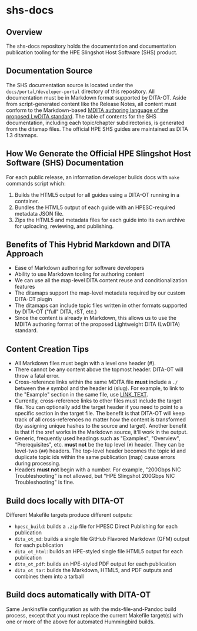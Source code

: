 # shs-docs

## Overview

The shs-docs repository holds the documentation and documentation publication tooling
for the HPE Slingshot Host Software (SHS) product.

## Documentation Source

The SHS documentation source is located under the `docs/portal/developer-portal` directory
of this repository.  All documentation must be in Markdown format supported by DITA-OT. 
Aside from script-generated content like the Release Notes, all content must conform to the 
Markdown-based [MDITA authoring language of the proposed LwDITA standard](https://dita-lang.org/lwdita/authoring-formats/mdita/mdita-introduction). 
The table of contents for the SHS documentation, including each topic/chapter subdirectories, 
is generated from the ditamap files. The official HPE SHS guides are maintained as DITA 1.3 ditamaps.

## How We Generate the Official HPE Slingshot Host Software (SHS) Documentation

For each public release, an information developer builds docs with `make` commands script which:

1. Builds the HTML5 output for all guides using a DITA-OT running in a container.
1. Bundles the HTML5 output of each guide with an HPESC-required metadata JSON file.
1. Zips the HTML5 and metadata files for each guide into its own archive for uploading, reviewing, and publishing.

## Benefits of This Hybrid Markdown and DITA Approach

- Ease of Markdown authoring for software developers
- Ability to use Markdown tooling for authoring content
- We can use all the map-level DITA content reuse and conditionalization features
- The ditamaps support the map-level metadata required by our custom DITA-OT plugin
- The ditamaps can include topic files written in other formats supported by DITA-OT ("full" DITA, rST, etc.)
- Since the content is already in Markdown, this allows us to use the MDITA authoring format of the proposed
Lightweight DITA (LwDITA) standard.

## Content Creation Tips

- All Markdown files must begin with a level one header (#).
- There cannot be any content above the topmost header. DITA-OT will throw a fatal error.
- Cross-reference links within the same MDITA file **must** include a `./` between the `#` symbol and the header
id (slug). For example, to link to the "Example" section in the same file, use [LINK_TEXT](#./example).
- Currently, cross-reference links to other files must include the target file. You can optionally add the target header if you need to point to a specific section in the target file. The benefit is that DITA-OT will keep track of all cross-references no matter how the content is transformed (by assigning unique hashes to the source and target). Another benefit is that if the xref works in the Markdown source, it'll work in the output.
- Generic, frequently used headings such as "Examples", "Overview", "Prerequisites", etc. **must not** be the top level (`#`) header. They can be level-two (`##`) headers. The top-level header becomes the topic id and duplicate topic ids within the same publication (map) cause errors during processing.
- Headers **must not** begin with a number. For example, "200Gbps NIC Troubleshooting" is not allowed, but "HPE Slingshot 200Gbps NIC Troubleshooting" is fine.

## Build docs locally with DITA-OT

Different Makefile targets produce different outputs:

- `hpesc_build`: builds a `.zip` file for HPESC Direct Publishing for each publication
- `dita_ot_md`: builds a single file GitHub Flavored Markdown (GFM) output for each publication
- `dita_ot_html`: builds an HPE-styled single file HTML5 output for each publication
- `dita_ot_pdf`: builds an HPE-styled PDF output for each publication
- `dita_ot_tar`: builds the Markdown, HTML5, and PDF outputs and combines them into a tarball

## Build docs automatically with DITA-OT

Same Jenkinsfile configuration as with the mds-file-and-Pandoc build process, except that you must replace the current Makefile target(s) with one or more of the above for automated Hummingbird builds.
